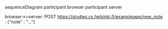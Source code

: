 sequenceDiagram
  participant browser
  participant server

  browser->>server: POST https://studies.cs.helsinki.fi/exampleapp/new_note : {"note" : "..."}
